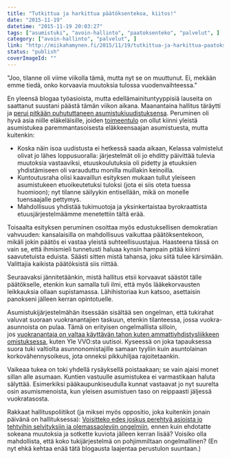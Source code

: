 ```yaml
---
title: "Tutkittua ja harkittua päätöksentekoa, kiitos!"
date: "2015-11-19"
datetime: "2015-11-19 20:03:27"
tags: ["asumistuki", "avoin-hallinto", "paatoksenteko", "palvelut", ]
category: ["avoin-hallinto", "palvelut", ]
link: "http://miikahamynen.fi/2015/11/19/tutkittua-ja-harkittua-paatoksentekoa-kiitos/"
status: "publish"
coverImageId: ""
---
```


"Joo, tilanne oli viime viikolla tämä, mutta nyt se on muuttunut. Ei, mekään emme tiedä, onko korvaavia muutoksia tulossa vuodenvaihteessa."

En yleensä blogaa työasioista, mutta edellämainituntyyppisiä lauseita on saattanut suustani päästä tämän viikon aikana. Maanantaina hallitus täräytti ja [perui pitkään puhututtaneen asumistukiuudistuksensa](http://www.hs.fi/politiikka/a1447641645745?jako=c30fb925130f0465e8d5a17f24a268a2). Peruminen oli hyvä asia niille eläkeläisille, joiden [toimeentulo](http://blogi.kansanelakelaitos.fi/arkisto/2634) on ollut kiinni yleistä asumistukea paremmantasoisesta eläkkeensaajan asumistuesta, mutta kuitenkin:

- Koska näin isoa uudistusta ei hetkessä saada aikaan, Kelassa valmistelut olivat jo lähes loppusuoralla: järjestelmät oli jo ehditty päivittää tulevia muutoksia vastaaviksi, etuuskoulutuksia oli pidetty ja etuuksien yhdistämiseen oli varauduttu monilla muillakin keinoilla.
- Kuntoutusraha olisi kaavaillun esityksen mukaan tullut yleiseen asumistukeen etuoikeutetuksi tuloksi (jota ei siis oteta tuessa huomioon); nyt tilanne säilyykin entisellään, mikä on monelle tuensaajalle pettymys.
- Mahdollisuus yhdistää tukimuotoja ja yksinkertaistaa byrokraattista etuusjärjestelmäämme menetettiin tältä erää.

Toisaalta esityksen peruminen osoittaa myös edustuksellisen demokratian vahvuuden: kansalaisilla on mahdollisuus vaikuttaa päätöksentekoon, mikäli jokin päätös ei vastaa yleistä suhteellisuustajua. Haasteena tässä on vain se, että ihmismieli tunnetusti haluaa kynsin hampain pitää kiinni saavutetuista eduista. Säästi sitten mistä tahansa, joku siitä tulee kärsimään. Valittajia kaikista päätöksistä siis riittää.

Seuraavaksi jännitetäänkin, mistä hallitus etsii korvaavat säästöt tälle päätökselle, etenkin kun samalla tuli ilmi, että myös lääkekorvausten leikkauksia ollaan supistamassa. Lähihistoriaa kun katsoo, asettaisin panokseni jälleen kerran opintotuelle.

Asumistukijärjestelmähän itsessään sisältää sen ongelman, että tukirahat valuvat suoraan vuokranantajien taskuun, etenkin tilanteessa, jossa vuokra-asunnoista on pulaa. Tämä on erityisen ongelmallista silloin, jos [vuokranantaja on valtaa käyttävän tahon kuten ammattiyhdistysliikkeen omistuksessa](http://yle.fi/uutiset/ay-liike_kaarii_miljoonia_vuokra-asuntoyhtiostaan__asumistuet_valuvat_osinkoina_liitoille/8462252), kuten Yle VVO:sta uutisoi. Kyseessä on joka tapauksessa suora tuki valtiolta asunnonomistajille samaan tyyliin kuin asuntolainan korkovähennysoikeus, jota onneksi pikkuhiljaa rajoitetaankin.

Vaikeaa tukea on toki yhdellä rysäyksellä poistaakaan; se vain ajaisi monet sillan alle asumaan. Kuntien vastuulle asumistukea ei varmastikaan haluta sälyttää. Esimerkiksi pääkaupunkiseudulla kunnat vastaavat jo nyt suurelta osin asumismenoista, kun yleisen asumistuen taso on reippaasti jäljessä vuokratasosta.

Rakkaat hallituspoliitikot (ja miksei myös oppositio, joka kuitenkin jonain päivänä on hallituksessa): [Voisitteko edes joskus perehtyä asioista jo tehtyihin selvityksiin ja olemassaoleviin ongelmiin](http://www.hs.fi/kotimaa/a1387604878168?jako=a6bca0b674ebbd276eabe73e0fb7673d), ennen kuin ehdotatte sokeana muutoksia ja sotkette kuviota jälleen kerran lisää? Voisiko olla mahdollista, että koko tukijärjestelmä on pohjimmiltaan ongelmallinen? (En nyt ehkä kehtaa enää tätä blogausta laajentaa perustulon suuntaan.)
